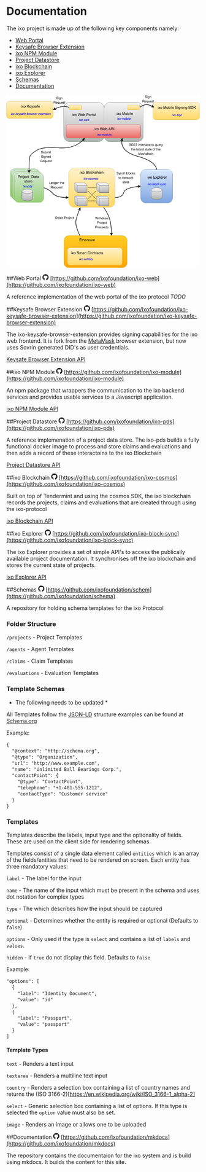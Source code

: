 # Documentation

The ixo project is made up of the following key components namely:

- [Web Portal](#web-portal)
- [Keysafe Browser Extension](#keysafe-browser-extension)
- [ixo NPM Module](#ixo-npm-module) 
- [Project Datastore](#project-datastore)
- [ixo Blockchain](#ixo-blockchain)
- [ixo Explorer](#ixo-explorer)
- [Schemas](#schemas) 
- [Documentation](#documentation) 

![Message Flows](./img/architecture-06-2018-MessageFlows.png)

##Web Portal
![github](./img/GitHub-Mark-16px.png) [https://github.com/ixofoundation/ixo-web](https://github.com/ixofoundation/ixo-web)

A reference implementation of the web portal of the ixo protocol
*TODO*

##Keysafe Browser Extension
![github](./img/GitHub-Mark-16px.png) [https://github.com/ixofoundation/ixo-keysafe-browser-extension](https://github.com/ixofoundation/ixo-keysafe-browser-extension)

The ixo-keysafe-browser-extension provides signing capabilities for the ixo web frontend. It is fork from the [MetaMask](https://metamask.io/) browser extension, but now uses Sovrin generated DID's as user credentials.

[Keysafe Browser Extension API](./api/#keysafe-browser-extension-api)

##ixo NPM Module
![github](./img/GitHub-Mark-16px.png) [https://github.com/ixofoundation/ixo-module](https://github.com/ixofoundation/ixo-module)

An npm package that wrappers the communication to the ixo backend services and provides usable services to a Javascript application.

[ixo NPM Module API](./api/#ixo-npm-module-api)

##Project Datastore
![github](./img/GitHub-Mark-16px.png) [https://github.com/ixofoundation/ixo-pds](https://github.com/ixofoundation/ixo-pds)

A reference implemenation of a project data store. The ixo-pds builds a fully functional docker image to process and store claims and evaluations and then adds a record of these interactoins to the ixo Blockchain

[Project Datastore API](./api/#project-datastore-api)

##ixo Blockchain
![github](./img/GitHub-Mark-16px.png) [https://github.com/ixofoundation/ixo-cosmos](https://github.com/ixofoundation/ixo-cosmos)

Built on top of Tendermint and using the cosmos SDK, the ixo blockchain records the projects, claims and evaluations that are created through using the ixo-protocol

[ixo Blockchain API](./api/#ixo-blockchain-api)

##ixo Explorer
![github](./img/GitHub-Mark-16px.png) [https://github.com/ixofoundation/ixo-block-sync](https://github.com/ixofoundation/ixo-block-sync)

The ixo Explorer provides a set of simple API's to access the publically available project documentation.  It synchronises off the ixo blockchain and stores the current state of projects.

[ixo Explorer API](./api/#ixo-explorer-api)

##Schemas 
![github](./img/GitHub-Mark-16px.png) [https://github.com/ixofoundation/schem](https://github.com/ixofoundation/schema)

A repository for holding schema templates for the ixo Protocol

### Folder Structure
`/projects` - Project Templates

`/agents` - Agent Templates

`/claims` - Claim Templates

`/evaluations` - Evaluation Templates

### Template Schemas

* The following needs to be updated *

All Templates follow the [JSON-LD](https://developers.google.com/search/docs/guides/intro-structured-data) structure examples can be found at [Schema.org](http://schema.org)

Example:
```
{
  "@context": "http://schema.org",
  "@type": "Organization",
  "url": "http://www.example.com",
  "name": "Unlimited Ball Bearings Corp.",
  "contactPoint": {
    "@type": "ContactPoint",
    "telephone": "+1-401-555-1212",
    "contactType": "Customer service"
  }
}
```

### Templates
Templates describe the labels, input type and the optionality of fields.  These are used on the client side for rendering schemas.

Templates consist of a single data element called `entities` which is an array of the fields/entities that need to be rendered on screen. Each entity has three mandatory values:

`label` - The label for the input

`name` - The name of the input which must be present in the schema and uses dot notation for complex types

`type` - The which describes how the input should be captured

`optional` - Determines whether the entity is required or optional (Defaults to `false`)

`options` - Only used if the type is `select` and contains a list of `labels` and `values`.

`hidden` - If `true` do not display this field.  Defaults to `false`

Example:
```
"options": [
  {
    "label": "Identity Document", 
    "value": "id"
  },
  {
    "label": "Passport",
    "value": "passport"
  }
]
```

#### Template Types
`text` - Renders a text input

`textarea` - Renders a multiline text input

`country` - Renders a selection box containing a list of country names and returns the (ISO 3166-2)[https://en.wikipedia.org/wiki/ISO_3166-1_alpha-2]

`select` - Generic selection box containing a list of options.  If this type is selected the `option` value must also be set.

`image` - Renders an image or allows one to be uploaded

##Documentation
![github](./img/GitHub-Mark-16px.png) [https://github.com/ixofoundation/mkdocs](https://github.com/ixofoundation/mkdocs)

The repository contains the documentaion for the ixo system and is build using mkdocs.  It builds the content for this site.



